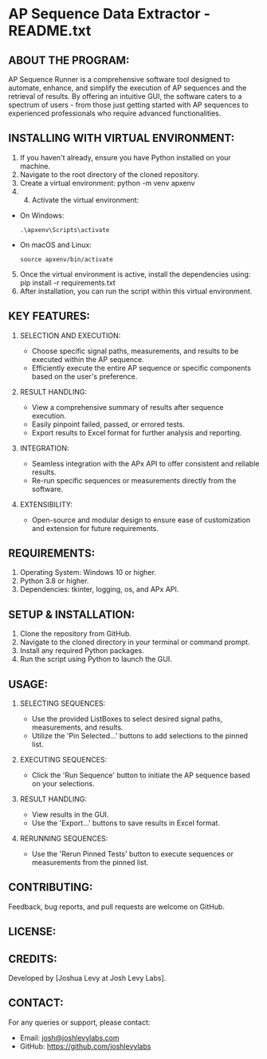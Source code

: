 AP Sequence Data Extractor - README.txt
======================================================================

ABOUT THE PROGRAM:
------------------
AP Sequence Runner is a comprehensive software tool designed to automate, enhance, and simplify the execution of AP sequences and the retrieval of results. By offering an intuitive GUI, the software caters to a spectrum of users - from those just getting started with AP sequences to experienced professionals who require advanced functionalities.

INSTALLING WITH VIRTUAL ENVIRONMENT:
------------------------------------
1. If you haven't already, ensure you have Python installed on your machine.
2. Navigate to the root directory of the cloned repository.
3. Create a virtual environment: python -m venv apxenv
4. 4. Activate the virtual environment:
- On Windows:
  ```
  .\apxenv\Scripts\activate
  ```
- On macOS and Linux:
  ```
  source apxenv/bin/activate
  ```
5. Once the virtual environment is active, install the dependencies using: pip install -r requirements.txt
6. After installation, you can run the script within this virtual environment.


KEY FEATURES:
-------------
1. SELECTION AND EXECUTION:
   - Choose specific signal paths, measurements, and results to be executed within the AP sequence.
   - Efficiently execute the entire AP sequence or specific components based on the user's preference.

2. RESULT HANDLING:
   - View a comprehensive summary of results after sequence execution.
   - Easily pinpoint failed, passed, or errored tests.
   - Export results to Excel format for further analysis and reporting.

3. INTEGRATION:
   - Seamless integration with the APx API to offer consistent and reliable results.
   - Re-run specific sequences or measurements directly from the software.

4. EXTENSIBILITY:
   - Open-source and modular design to ensure ease of customization and extension for future requirements.

REQUIREMENTS:
-------------
1. Operating System: Windows 10 or higher.
2. Python 3.8 or higher.
3. Dependencies: tkinter, logging, os, and APx API.

SETUP & INSTALLATION:
---------------------
1. Clone the repository from GitHub.
2. Navigate to the cloned directory in your terminal or command prompt.
3. Install any required Python packages.
4. Run the script using Python to launch the GUI.

USAGE:
------
1. SELECTING SEQUENCES:
   - Use the provided ListBoxes to select desired signal paths, measurements, and results.
   - Utilize the 'Pin Selected...' buttons to add selections to the pinned list.

2. EXECUTING SEQUENCES:
   - Click the 'Run Sequence' button to initiate the AP sequence based on your selections.

3. RESULT HANDLING:
   - View results in the GUI.
   - Use the 'Export...' buttons to save results in Excel format.
   
4. RERUNNING SEQUENCES:
   - Use the 'Rerun Pinned Tests' button to execute sequences or measurements from the pinned list.

CONTRIBUTING:
-------------
Feedback, bug reports, and pull requests are welcome on GitHub.

LICENSE:
--------


CREDITS:
--------
Developed by [Joshua Levy at Josh Levy Labs].

CONTACT:
--------
For any queries or support, please contact:
- Email: josh@joshlevylabs.com
- GitHub: https://github.com/joshlevylabs

